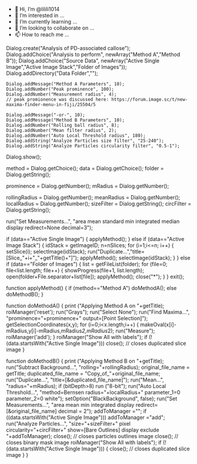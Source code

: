 - 👋 Hi, I’m @lilili1014
- 👀 I’m interested in ...
- 🌱 I’m currently learning ...
- 💞️ I’m looking to collaborate on ...
- 📫 How to reach me ...

<!---
lilili1014/lilili1014 is a ✨ special ✨ repository because its `README.md` (this file) appears on your GitHub profile.
You can click the Preview link to take a look at your changes.
--->
Dialog.create("Analysis of PD-associated callose");
	Dialog.addChoice("Analysis to perform", newArray("Method A","Method B"));
	Dialog.addChoice("Source Data", newArray("Active Single Image","Active Image Stack","Folder of Images"));
	Dialog.addDirectory("Data Folder","");
	
	Dialog.addMessage("Method A Parameters", 10);
	Dialog.addNumber("Peak prominence", 100);
	Dialog.addNumber("Measurement radius", 4);
	// peak promionence was discussed here: https://forum.image.sc/t/new-maxima-finder-menu-in-fiji/25504/5
	
	Dialog.addMessage("-or-", 10);
	Dialog.addMessage("Method B Parameters", 10);
	Dialog.addNumber("Rolling ball radius", 8);
	Dialog.addNumber("Mean filter radius", 2);
	Dialog.addNumber("Auto Local Threshold radius", 180);
	Dialog.addString("Analyze Particles size filter", "25-240");
	Dialog.addString("Analyze Particles circularity filter", "0.5-1");
Dialog.show();

method = Dialog.getChoice();
data = Dialog.getChoice();
folder = Dialog.getString();

prominence = Dialog.getNumber();
mRadius = Dialog.getNumber();

rollingRadius = Dialog.getNumber();
meanRadius = Dialog.getNumber();
localRadius = Dialog.getNumber();
sizeFilter = Dialog.getString();
circFilter = Dialog.getString();

run("Set Measurements...", "area mean standard min integrated median display redirect=None decimal=3");

if (data=="Active Single Image") {
	applyMethod();
}  else if (data=="Active Image Stack") { 
	idStack = getImageID;
	n=nSlices;
	for (i=1;i<=n; i++) {
		setSlice(i);
		selectImage(idStack);
		run("Duplicate...","title=[Slice_"+i+"_"+getTitle()+"]");
		applyMethod();
		selectImage(idStack);
	}
}  else if (data=="Folder of Images") { 
	list = getFileList(folder);
	for (file=0; file<list.length; file++) {
		showProgress(file+1, list.length);
		open(folder+File.separator+list[file]);
		applyMethod();
		close("*");
	}
}
exit();

function applyMethod() {
	if (method=="Method A") doMethodA(); 
	else doMethodB();
}

function doMethodA() {
	print ("Applying Method A on "+getTitle);
	roiManager('reset');
	run("Grays");
	run("Select None");
	run("Find Maxima...", "prominence="+prominence+" output=[Point Selection]");
	getSelectionCoordinates(x,y);
	for (i=0;i<x.length;i++) {
		makeOval(x[i]-mRadius,y[i]-mRadius,mRadius*2,mRadius*2);
		run("Measure");
		roiManager('add');
	}
	roiManager("Show All with labels");
	if (!(data.startsWith("Active Single Image"))) close(); // closes duplicated slice image
}

function doMethodB() {
	print ("Applying Method B on "+getTitle);
	run("Subtract Background...", "rolling="+rollingRadius); 
	original_file_name = getTitle;
	duplicated_file_name = "Copy_of_"+original_file_name;
	run("Duplicate...", "title=[&duplicated_file_name]");
	run("Mean...", "radius="+mRadius);
	if (bitDepth>8) run ("8-bit");
	run("Auto Local Threshold...", "method=Bernsen radius="+localRadius+" parameter_1=0 parameter_2=0 white");
	setOption("BlackBackground", false);
	run("Set Measurements...", "area mean min integrated display redirect=[&original_file_name] decimal = 2");
	addToManager ="";
	if ((data.startsWith("Active Single Image"))) addToManager ="add";
	run("Analyze Particles...", "size="+sizeFilter+" pixel circularity="+circFilter+" show=[Bare Outlines] display exclude "+addToManager);	
	close(); // closes particles outlines image
	close(); // closes binary mask image
	roiManager("Show All with labels");
	if (!(data.startsWith("Active Single Image"))) {
	close(); // closes duplicated slice image
	}
}

